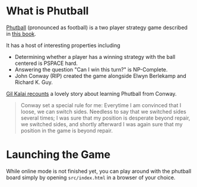 # What is Phutball
[Phutball](https://en.wikipedia.org/wiki/Phutball) (pronounced as football) is a two player strategy game described in [this book](https://en.wikipedia.org/wiki/Winning_Ways_for_your_Mathematical_Plays).

It has a host of interesting properties including
* Determining whether a player has a winning strategy with the ball centered is PSPACE hard.
* Answering the question "Can I win this turn?" is NP-Complete.
* John Conway (RIP) created the game alongside Elwyn Berlekamp and Richard K. Guy.

[Gil Kalai recounts](https://www.scottaaronson.com/blog/?p=4732#comment-1836693) a lovely story about learning Phutball from Conway.
> Conway set a special rule for me: Everytime I am convinced that I loose, we can switch sides. Needless to say that we switched sides several times; I was sure that my position is desperate beyond repair, we switched sides, and shortly afterward I was again sure that my position in the game is beyond repair.

# Launching the Game
While online mode is not finished yet, you can play around with the phutball board simply by opening `src/index.html` in a browser of your choice.
